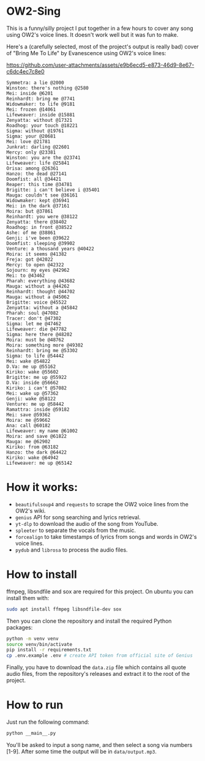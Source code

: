 # OW2-Sing

This is a funny/silly project I put together in a few hours to cover any song using OW2's voice lines. It doesn't work well but it was fun to make.

Here's a (carefully selected, most of the project's output is really bad) cover of "Bring Me To Life" by Evanescence using OW2's voice lines:


https://github.com/user-attachments/assets/e9b6ecd5-e873-46d9-8e67-c6dc4ec7c8e0


```
Symmetra: a lie @2000
Winston: there's nothing @2580
Mei: inside @6201
Reinhardt: bring me @7741
Widowmaker: to life @9181
Mei: frozen @14061
Lifeweaver: inside @15881
Zenyatta: without @17321
Roadhog: your touch @18221
Sigma: without @19761
Sigma: your @20681
Mei: love @21781
Junkrat: darling @22601
Mercy: only @23381
Winston: you are the @23741
Lifeweaver: life @25841
Orisa: among @26361
Hanzo: the dead @27141
Doomfist: all @34421
Reaper: this time @34781
Brigitte: i can't believe i @35401
Mauga: couldn't see @36161
Widowmaker: kept @36941
Mei: in the dark @37161
Moira: but @37861
Reinhardt: you were @38122
Zenyatta: there @38402
Roadhog: in front @38522
Ashe: of me @38861
Genji: i've been @39622
Doomfist: sleeping @39902
Venture: a thousand years @40422
Moira: it seems @41382
Freja: got @42022
Mercy: to open @42322
Sojourn: my eyes @42962
Mei: to @43462
Pharah: everything @43682
Mauga: without a @44262
Reinhardt: thought @44702
Mauga: without a @45062
Brigitte: voice @45522
Zenyatta: without a @45842
Pharah: soul @47082
Tracer: don't @47302
Sigma: let me @47462
Lifeweaver: die @47782
Sigma: here there @48202
Moira: must be @48762
Moira: something more @49302
Reinhardt: bring me @53302
Sigma: to life @54442
Mei: wake @54822
D.Va: me up @55162
Kiriko: wake @55602
Brigitte: me up @55922
D.Va: inside @56662
Kiriko: i can't @57082
Mei: wake up @57362
Genji: wake @58122
Venture: me up @58442
Ramattra: inside @59182
Mei: save @59362
Moira: me @59662
Ana: call @60182
Lifeweaver: my name @61002
Moira: and save @61822
Mauga: me @62902
Kiriko: from @63182
Hanzo: the dark @64422
Kiriko: wake @64942
Lifeweaver: me up @65142
```

# How it works:

- `beautifulsoup4` and `requests` to scrape the OW2 voice lines from the OW2's wiki.
- `genius` API for song searching and lyrics retrieval.
- `yt-dlp` to download the audio of the song from YouTube.
- `spleeter` to separate the vocals from the music.
- `forcealign` to take timestamps of lyrics from songs and words in OW2's voice lines.
- `pydub` and `librosa` to process the audio files.

# How to install

ffmpeg, libsndfile and sox are required for this project. On ubuntu you can install them with:

```bash
sudo apt install ffmpeg libsndfile-dev sox
```

Then you can clone the repository and install the required Python packages:

```bash
python -m venv venv
source venv/bin/activate
pip install -r requirements.txt
cp .env.example .env # create API token from official site of Genius
```

Finally, you have to download the `data.zip` file which contains all quote audio files, from the repository's releases and extract it to the root of the project.

# How to run

Just run the following command:

```bash
python __main__.py
```

You'll be asked to input a song name, and then select a song via numbers [1-9].
After some time the output will be in `data/output.mp3`.
